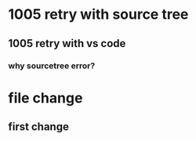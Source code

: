 # 1005 retry with source tree
## 1005 retry with vs code
### why sourcetree error?
# file change
## first change